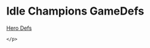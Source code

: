<html>
  <head>
      <meta charset="utf-8">
      <title>Idle Champions GameDefs</title>
  </head>
  <body>
    <h1>Idle Champions GameDefs</h1>
    <p>
      <a href="GameDefs/hero_defs.json">Hero Defs</a>

    </p>
  </body>
</html>
